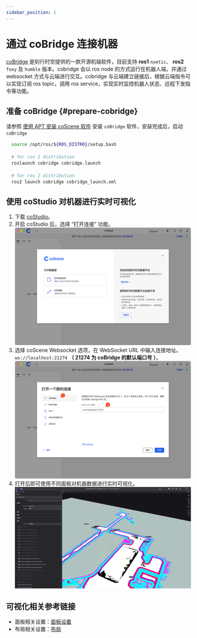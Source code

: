 ```yaml
---
sidebar_position: 1
---
```


# 通过 coBridge 连接机器

[coBridge](https://github.com/coscene-io/coBridge) 是刻行时空提供的一款开源机端软件，目前支持 **ros1** `noetic`、 **ros2** `foxy` 及 `humble` 版本。cobridge 会以 ros node 的方式运行在机器人端，并通过 websocket 方式与云端进行交互。cobridge 与云端建立链接后，根据云端指令可以实现订阅 ros topic，调用 ros service，实现实时监控机器人状态、远程下发指令等功能。

## 准备 coBridge {#prepare-cobridge}

请参照 [使用 APT 安装 coScene 软件](./2-apt-source-install.md) 安装 `coBridge` 软件，安装完成后，启动 `coBridge`

```bash
  source /opt/ros/${ROS_DISTRO}/setup.bash

  # for ros 1 distribution
  roslaunch cobridge cobridge.launch

  # for ros 2 distribution
  ros2 launch cobridge cobridge_launch.xml
```

## 使用 coStudio 对机器进行实时可视化

1. 下载 [coStudio](https://www.coscene.cn/download)。
2. 开启 coStudio 后，选择 “打开连接” 功能。
   ![打开连接](./img/1-open-connection.png)
3. 选择 coScene Websocket 选项，在 WebSocket URL 中输入连接地址。`ws://localhost:21274` **（ 21274 为 coBridge 的默认端口号 ）**。
   ![选择连接](./img/1-select-connection.png)
4. 打开后即可使用不同面板对机器数据进行实时可视化。
   ![实时可视化](./img/1-realtime-viz.png)

## 可视化相关参考链接

- 面板相关设置：[面板设置](https://docs.coscene.cn/docs/category/panel)
- 布局相关设置：[布局](https://docs.coscene.cn/docs/viz/layout)
